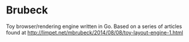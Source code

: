 # Brubeck
Toy browser/rendering engine written in Go. Based on a series of articles found at http://limpet.net/mbrubeck/2014/08/08/toy-layout-engine-1.html
